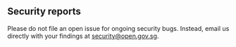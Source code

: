 ## Security reports

Please do not file an open issue for ongoing security bugs. Instead, email us directly with your findings at [security@open.gov.sg](mailto:security@open.gov.sg).

